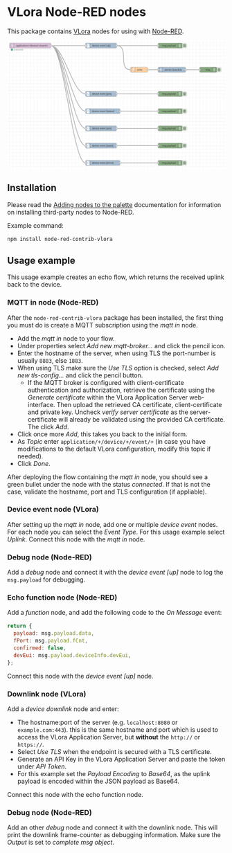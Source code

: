 # VLora Node-RED nodes

This package contains [VLora](https://www.vioneta.com/) nodes for
using with [Node-RED](https://nodered.org/).

![example flow](example_flow.png)

## Installation

Please read the [Adding nodes to the palette](https://nodered.org/docs/user-guide/runtime/adding-nodes)
documentation for information on installing third-party nodes to Node-RED.

Example command:

```bash
npm install node-red-contrib-vlora
```

## Usage example

This usage example creates an echo flow, which returns the received uplink back
to the device.

### MQTT in node (Node-RED)

After the `node-red-contrib-vlora` package has been installed,
the first thing you must do is create a MQTT subscription using the _mqtt in_
node.

- Add the _mqtt in_ node to your flow.
- Under properties select _Add new mqtt-broker..._ and click the pencil icon.
- Enter the hostname of the server, when using TLS the port-number is usually `8883`, else `1883`.
- When using TLS make sure the _Use TLS_ option is checked, select _Add new tls-config..._ and click the pencil button.
  - If the MQTT broker is configured with client-certificate authentication and authorization,
    retrieve the certificate using the _Generate certificate_ within the VLora Application
    Server web-interface. Then upload the retrieved CA certificate, client-certificate and private
    key. Uncheck _verify server certificate_ as the server-certificate will already be validated
    using the provided CA certificate. The click _Add_.
- Click once more _Add_, this takes you back to the initial form.
- As _Topic_ enter `application/+/device/+/event/+` (in case you have modifications to the default
  VLora configuration, modify this topic if needed).
- Click _Done_.

After deploying the flow containing the _mqtt in_ node, you should see a green
bullet under the node with the status _connected_. If that is not the case,
validate the hostname, port and TLS configuration (if appliable).

### Device event node (VLora)

After setting up the _mqtt in_ node, add one or multiple _device event_ nodes.
For each node you can select the _Event Type_. For this usage example select
_Uplink_. Connect this node with the _mqtt in_ node.

### Debug node (Node-RED)

Add a _debug_ node and connect it with the _device event [up]_ node to log the
`msg.payload` for debugging.

### Echo function node (Node-RED)

Add a _function_ node, and add the following code to the _On Message_ event:

```js
return {
  payload: msg.payload.data,
  fPort: msg.payload.fCnt,
  confirmed: false,
  devEui: msg.payload.deviceInfo.devEui,
};
```

Connect this node with the _device event [up]_ node.

### Downlink node (VLora)

Add a _device downlink_ node and enter:

- The hostname:port of the server (e.g. `localhost:8080` or `example.com:443`).
  this is the same hostname and port which is used to access the VLora
  Application Server, but **without** the `http://` or `https://`.
- Select _Use TLS_ when the endpoint is secured with a TLS certificate.
- Generate an API Key in the VLora Application Server and paste the
  token under _API Token_.
- For this example set the _Payload Encoding_ to _Base64_, as the uplink payload
  is encoded within the JSON payload as Base64.

Connect this node with the echo function node.

### Debug node (Node-RED)

Add an other _debug_ node and connect it with the downlink node. This will
print the downlink frame-counter as debugging information. Make sure the
_Output_ is set to _complete msg object_.
